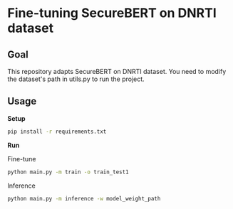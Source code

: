 # Fine-tuning SecureBERT on DNRTI dataset
## Goal
This repository adapts SecureBERT on DNRTI dataset. You need to modify the dataset's path in utils.py to run the project.

## Usage
**Setup**
```bash
pip install -r requirements.txt
```

**Run**

Fine-tune
```bash
python main.py -m train -o train_test1
```

Inference
```bash
python main.py -m inference -w model_weight_path
```



